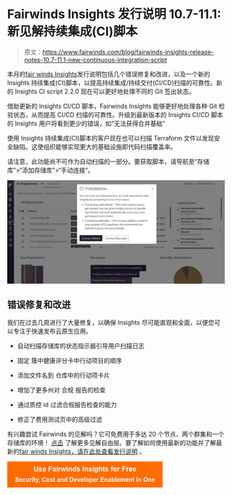 # Fairwinds Insights 发行说明 10.7-11.1:新见解持续集成(CI)脚本

> 原文：<https://www.fairwinds.com/blog/fairwinds-insights-release-notes-10.7-11.1-new-continuous-integration-script>

 本月的[fair winds Insights](https://www.fairwinds.com/insights)发行说明包括几个错误修复和改进，以及一个新的 Insights 持续集成(CI)脚本，以提高持续集成/持续交付(CI/CD)扫描的可靠性。新的 Insights CI script 2.2.0 现在可以更好地处理不同的 Git 签出状态。

借助更新的 Insights CI/CD 脚本，Fairwinds Insights 能够更好地处理各种 Git 检验状态，从而提高 CI/CD 扫描的可靠性。升级到最新版本的 Insights CI/CD 脚本的 Insights 用户将看到更少的错误，如“无法获得合并基础”

使用 Insights 持续集成(CI)脚本的客户现在也可以扫描 Terraform 文件以发现安全缺陷。这使组织能够实现更大的基础设施即代码扫描覆盖率。

请注意，此功能尚不可作为自动扫描的一部分。要获取脚本，请导航至“存储库”>“添加存储库”>“手动连接”。

![Image of CI Installation in Fairwinds Insights](img/65d9515c5eb53b1b0a424d5ddebc6f2e.png)

## 错误修复和改进

我们在过去几周进行了大量修复，以确保 Insights 尽可能直观和全面，以便您可以专注于快速发布云原生应用。

*   自动扫描存储库的状态指示器引导用户扫描日志

*   固定 簇中健康评分卡中行动项目的顺序

*   添加文件名到 仓库中的行动项卡片

*   增加了更多州对 合规 报告的检查

*   通过质控 id 过滤合规报告检查的能力

*   修正了费用测试页中的高级过滤

有兴趣尝试 Fairwinds 的见解吗？它可免费用于多达 20 个节点、两个群集和一个存储库的环境！ [点击](https://www.fairwinds.com/coming-soon) 了解更多见解自由层。要了解如何使用最新的功能并了解最新的[fair winds Insights，请在此处查看发行说明](https://insights.docs.fairwinds.com/release-notes/?utm_campaign=Fairwinds%20Insights%3A%20Release%20notes&utm_source=hs_email&utm_medium=email&_hsenc=p2ANqtz-8kxXaoeWDuI2rFl0smhfCIWuBTr1uJ4zHBWT9dQ_yroNz7qTppogIYlKu75JGBavIEA0PM) 。

[![Use Fairwinds Insights for Free Security, Cost and Developer Enablement In One](img/7c86296320eb01b215d8e2755e9c5b9d.png)](https://cta-redirect.hubspot.com/cta/redirect/2184645/34aa4987-a1f9-438a-a145-d7d82d5c479a)
